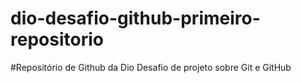 # dio-desafio-github-primeiro-repositorio
#Repositório de Github da Dio
Desafio de projeto sobre Git e GitHub
